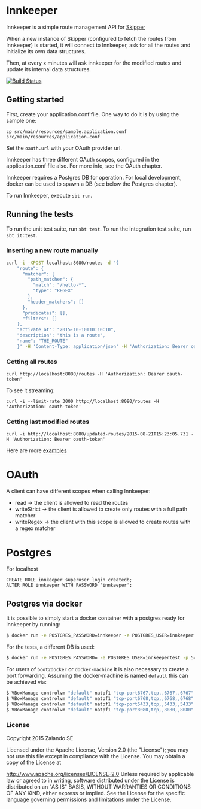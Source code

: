 # Innkeeper

Innkeeper is a simple route management API for [Skipper](https://github.com/zalando/skipper)

When a new instance of Skipper (configured to fetch the routes from Innkeeper) is started, it will connect to Innkeeper, ask for all the routes and initialize its own data structures.

Then, at every x minutes will ask innkeeper for the modified routes and update its internal data structures.

[![Build Status](https://travis-ci.org/zalando/innkeeper.svg)](https://travis-ci.org/zalando/innkeeper)

## Getting started

First, create your application.conf file. One way to do it is by using the sample one:

    cp src/main/resources/sample.application.conf src/main/resources/application.conf

Set the `oauth.url` with your OAuth provider url.

Innkeeper has three different OAuth scopes, configured in the application.conf file also. For more info, see the OAuth chapter.

Innkeeper requires a Postgres DB for operation. For local development, docker can be used to spawn a DB (see below the Postgres chapter).

To run Innkeeper, execute `sbt run`.

## Running the tests

To run the unit test suite, run `sbt test`.
To run the integration test suite, run `sbt it:test`.

### Inserting a new route manually

```bash    
curl -i -XPOST localhost:8080/routes -d '{
    "route": {
      "matcher": {
        "path_matcher": {
          "match": "/hello-*",
          "type": "REGEX"
        },
        "header_matchers": []
      },
      "predicates": [],
      "filters": []
    },
    "activate_at": "2015-10-10T10:10:10",
    "description": "this is a route",
    "name": "THE_ROUTE"
    }' -H 'Content-Type: application/json' -H 'Authorization: Bearer oauth-token'
```

### Getting all routes

    curl http://localhost:8080/routes -H 'Authorization: Bearer oauth-token'
    
To see it streaming:

    curl -i --limit-rate 3000 http://localhost:8080/routes -H 'Authorization: oauth-token'

### Getting last modified routes

    curl -i http://localhost:8080/updated-routes/2015-08-21T15:23:05.731 -H 'Authorization: Bearer oauth-token'

Here are more [examples](EXAMPLES.md)

# OAuth

A client can have different scopes when calling Innkeeper:

  - read -> the client is allowed to read the routes
  - writeStrict -> the client is allowed to create only routes with a full path matcher
  - writeRegex -> the client with this scope is allowed to create routes with a regex matcher

# Postgres

For localhost

    CREATE ROLE innkeeper superuser login createdb;
    ALTER ROLE innkeeper WITH PASSWORD 'innkeeper';

## Postgres via docker

It is possible to simply start a docker container with a postgres ready for innkeeper by running:

```bash
$ docker run -e POSTGRES_PASSWORD=innkeeper -e POSTGRES_USER=innkeeper -p 5432:5432 postgres:9.4
```

For the tests, a different DB is used:

```bash
$ docker run -e POSTGRES_PASSWORD= -e POSTGRES_USER=innkeepertest -p 5433:5432 postgres:9.4
```

For users of `boot2docker` or `docker-machine` it is also necessary to create a port forwarding.
Assuming the docker-machine is named `default` this can be achieved via:

```bash
$ VBoxManage controlvm "default" natpf1 "tcp-port6767,tcp,,6767,,6767"
$ VBoxManage controlvm "default" natpf1 "tcp-port6768,tcp,,6768,,6768"
$ VBoxManage controlvm "default" natpf1 "tcp-port5433,tcp,,5433,,5433"
$ VBoxManage controlvm "default" natpf1 "tcp-port8080,tcp,,8080,,8080"
```

### License

Copyright 2015 Zalando SE

Licensed under the Apache License, Version 2.0 (the "License"); you may not use this file except in compliance with the License. You may obtain a copy of the License at

http://www.apache.org/licenses/LICENSE-2.0
Unless required by applicable law or agreed to in writing, software distributed under the License is distributed on an "AS IS" BASIS, WITHOUT WARRANTIES OR CONDITIONS OF ANY KIND, either express or implied. See the License for the specific language governing permissions and limitations under the License.
